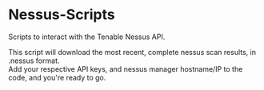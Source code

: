 # Nessus-Scripts
Scripts to interact with the Tenable Nessus API.

This script will download the most recent, complete nessus scan results, in .nessus format.  
Add your respective API keys, and nessus manager hostname/IP to the code, and you're ready to go.
